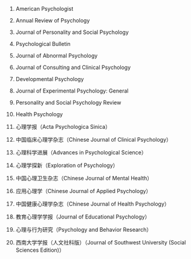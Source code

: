 1.  American Psychologist
2.  Annual Review of Psychology
3.  Journal of Personality and Social Psychology
4.  Psychological Bulletin
5.  Journal of Abnormal Psychology
6.  Journal of Consulting and Clinical Psychology
7.  Developmental Psychology
8.  Journal of Experimental Psychology: General
9.  Personality and Social Psychology Review
10.  Health Psychology


12.  心理学报（Acta Psychologica Sinica）
13.  中国临床心理学杂志（Chinese Journal of Clinical Psychology）
14.  心理科学进展（Advances in Psychological Science）
15.  心理学探新（Exploration of Psychology）
16.  中国心理卫生杂志（Chinese Journal of Mental Health）
17.  应用心理学（Chinese Journal of Applied Psychology）
18.  中国健康心理学杂志（Chinese Journal of Health Psychology）
19.  教育心理学学报（Journal of Educational Psychology）
20.  心理与行为研究（Psychology and Behavior Research）
21.  西南大学学报（人文社科版）（Journal of Southwest University (Social Sciences Edition)）